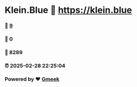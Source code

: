 # Klein.Blue :link: https://klein.blue 
### :page_facing_up: [9](https://klein.blue/tag.html) 
### :speech_balloon: 0 
### :hibiscus: 8289 
### :alarm_clock: 2025-02-28 22:25:04 
### Powered by :heart: [Gmeek](https://github.com/Meekdai/Gmeek)

